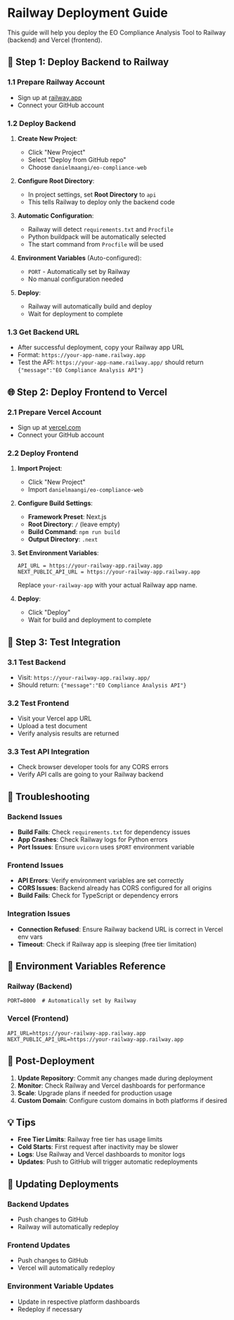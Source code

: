 # Railway Deployment Guide

This guide will help you deploy the EO Compliance Analysis Tool to Railway (backend) and Vercel (frontend).

## 🚂 Step 1: Deploy Backend to Railway

### 1.1 Prepare Railway Account
- Sign up at [railway.app](https://railway.app)
- Connect your GitHub account

### 1.2 Deploy Backend
1. **Create New Project**:
   - Click "New Project"
   - Select "Deploy from GitHub repo"
   - Choose `danielmaangi/eo-compliance-web`

2. **Configure Root Directory**:
   - In project settings, set **Root Directory** to `api`
   - This tells Railway to deploy only the backend code

3. **Automatic Configuration**:
   - Railway will detect `requirements.txt` and `Procfile`
   - Python buildpack will be automatically selected
   - The start command from `Procfile` will be used

4. **Environment Variables** (Auto-configured):
   - `PORT` - Automatically set by Railway
   - No manual configuration needed

5. **Deploy**:
   - Railway will automatically build and deploy
   - Wait for deployment to complete

### 1.3 Get Backend URL
- After successful deployment, copy your Railway app URL
- Format: `https://your-app-name.railway.app`
- Test the API: `https://your-app-name.railway.app/` should return `{"message":"EO Compliance Analysis API"}`

## 🌐 Step 2: Deploy Frontend to Vercel

### 2.1 Prepare Vercel Account
- Sign up at [vercel.com](https://vercel.com)
- Connect your GitHub account

### 2.2 Deploy Frontend
1. **Import Project**:
   - Click "New Project"
   - Import `danielmaangi/eo-compliance-web`

2. **Configure Build Settings**:
   - **Framework Preset**: Next.js
   - **Root Directory**: `/` (leave empty)
   - **Build Command**: `npm run build`
   - **Output Directory**: `.next`

3. **Set Environment Variables**:
   ```
   API_URL = https://your-railway-app.railway.app
   NEXT_PUBLIC_API_URL = https://your-railway-app.railway.app
   ```
   Replace `your-railway-app` with your actual Railway app name.

4. **Deploy**:
   - Click "Deploy"
   - Wait for build and deployment to complete

## 🔧 Step 3: Test Integration

### 3.1 Test Backend
- Visit: `https://your-railway-app.railway.app/`
- Should return: `{"message":"EO Compliance Analysis API"}`

### 3.2 Test Frontend
- Visit your Vercel app URL
- Upload a test document
- Verify analysis results are returned

### 3.3 Test API Integration
- Check browser developer tools for any CORS errors
- Verify API calls are going to your Railway backend

## 🐛 Troubleshooting

### Backend Issues
- **Build Fails**: Check `requirements.txt` for dependency issues
- **App Crashes**: Check Railway logs for Python errors
- **Port Issues**: Ensure `uvicorn` uses `$PORT` environment variable

### Frontend Issues
- **API Errors**: Verify environment variables are set correctly
- **CORS Issues**: Backend already has CORS configured for all origins
- **Build Fails**: Check for TypeScript or dependency errors

### Integration Issues
- **Connection Refused**: Ensure Railway backend URL is correct in Vercel env vars
- **Timeout**: Check if Railway app is sleeping (free tier limitation)

## 📝 Environment Variables Reference

### Railway (Backend)
```
PORT=8000  # Automatically set by Railway
```

### Vercel (Frontend)
```
API_URL=https://your-railway-app.railway.app
NEXT_PUBLIC_API_URL=https://your-railway-app.railway.app
```

## 🚀 Post-Deployment

1. **Update Repository**: Commit any changes made during deployment
2. **Monitor**: Check Railway and Vercel dashboards for performance
3. **Scale**: Upgrade plans if needed for production usage
4. **Custom Domain**: Configure custom domains in both platforms if desired

## 💡 Tips

- **Free Tier Limits**: Railway free tier has usage limits
- **Cold Starts**: First request after inactivity may be slower
- **Logs**: Use Railway and Vercel dashboards to monitor logs
- **Updates**: Push to GitHub will trigger automatic redeployments

## 🔄 Updating Deployments

### Backend Updates
- Push changes to GitHub
- Railway will automatically redeploy

### Frontend Updates
- Push changes to GitHub
- Vercel will automatically redeploy

### Environment Variable Updates
- Update in respective platform dashboards
- Redeploy if necessary
